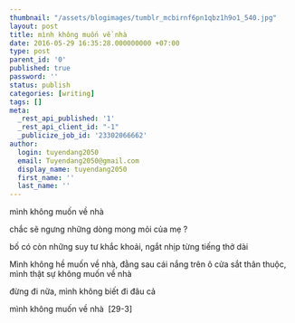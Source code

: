 ```yaml
---
thumbnail: "/assets/blogimages/tumblr_mcbirnf6pn1qbz1h9o1_540.jpg"
layout: post
title: mình không muốn về nhà
date: 2016-05-29 16:35:28.000000000 +07:00
type: post
parent_id: '0'
published: true
password: ''
status: publish
categories: [writing]
tags: []
meta:
  _rest_api_published: '1'
  _rest_api_client_id: "-1"
  _publicize_job_id: '23302066662'
author:
  login: tuyendang2050
  email: Tuyendang2050@gmail.com
  display_name: tuyendang2050
  first_name: ''
  last_name: ''
---
```

mình không muốn về nhà


chắc sẽ ngưng những dòng mong mỏi của mẹ ?


bố có còn những suy tư khắc khoải, ngắt nhịp từng tiếng thở dài


Mình không hề muốn về nhà, đằng sau cái nắng trên ô cửa sắt thân thuộc, mình thật sự không muốn về nhà


đừng đi nữa, mình không biết đi đâu cả


mình không muốn về nhà  [29-3]
